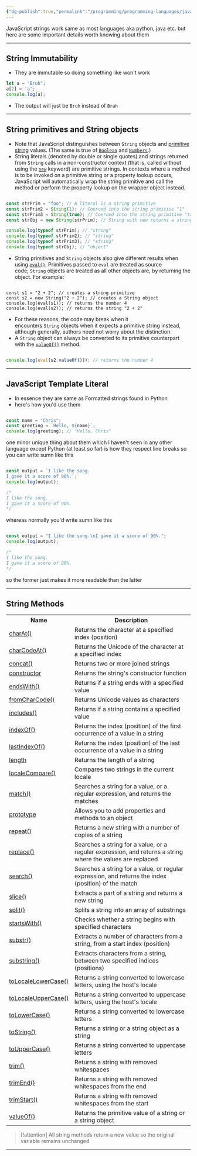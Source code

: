 ```yaml
---
{"dg-publish":true,"permalink":"/programming/programming-languages/javascript/content/java-script-strings/"}
---
```


JavaScript strings work same as most languages aka python, java etc. but here are some important details worth knowing about them

___
## String Immutability

-  They are immutable so doing something like won't work
```Javascript
let a = "Bruh";
a[2] = 'a';
console.log(a);
```

-  The output will just be `Bruh` instead of `Brah` 

___
## String primitives and String objects

 -  Note that JavaScript distinguishes between `String` objects and [primitive string](https://developer.mozilla.org/en-US/docs/Glossary/Primitive) values. (The same is true of [`Boolean`](https://developer.mozilla.org/en-US/docs/Web/JavaScript/Reference/Global_Objects/Boolean) and [`Numbers`](https://developer.mozilla.org/en-US/docs/Web/JavaScript/Reference/Global_Objects/Number).)
 -  String literals (denoted by double or single quotes) and strings returned from `String` calls in a non-constructor context (that is, called without using the [`new`](https://developer.mozilla.org/en-US/docs/Web/JavaScript/Reference/Operators/new) keyword) are primitive strings. In contexts where a method is to be invoked on a primitive string or a property lookup occurs, JavaScript will automatically wrap the string primitive and call the method or perform the property lookup on the wrapper object instead.
 ```Javascript

const strPrim = "foo"; // A literal is a string primitive
const strPrim2 = String(1); // Coerced into the string primitive "1"
const strPrim3 = String(true); // Coerced into the string primitive "true"
const strObj = new String(strPrim); // String with new returns a string wrapper object.

console.log(typeof strPrim); // "string"
console.log(typeof strPrim2); // "string"
console.log(typeof strPrim3); // "string"
console.log(typeof strObj); // "object"

```

-  String primitives and `String` objects also give different results when using [`eval()`](https://developer.mozilla.org/en-US/docs/Web/JavaScript/Reference/Global_Objects/eval). Primitives passed to `eval` are treated as source code; `String` objects are treated as all other objects are, by returning the object. For example:
```Js

const s1 = "2 + 2"; // creates a string primitive
const s2 = new String("2 + 2"); // creates a String object
console.log(eval(s1)); // returns the number 4
console.log(eval(s2)); // returns the string "2 + 2"

```
-  For these reasons, the code may break when it encounters `String` objects when it expects a primitive string instead, although generally, authors need not worry about the distinction.
-  A `String` object can always be converted to its primitive counterpart with the [`valueOf()`](https://developer.mozilla.org/en-US/docs/Web/JavaScript/Reference/Global_Objects/String/valueOf) method.
```Javascript

console.log(eval(s2.valueOf())); // returns the number 4

```

___

## JavaScript Template Literal
-  In essence they are same as Formatted strings found in Python 
- here's how you'd use them
``` JavaScript

const name = "Chris";
const greeting = `Hello, ${name}`;
console.log(greeting); // "Hello, Chris"

```

one minor unique thing about them which I haven't seen in any other language except Python (at least so far) is how they respect line breaks
so you can write sumn like this
```JavaScript

const output = `I like the song.
I gave it a score of 90%.`;
console.log(output);

/*
I like the song.
I gave it a score of 90%.
*/

```

whereas normally you'd write sumn like this

```JavaScript

const output = "I like the song.\nI gave it a score of 90%.";
console.log(output);

/*
I like the song.
I gave it a score of 90%.
*/

```

so the former just makes it more readable than the latter 

___ 

## String Methods

<table class="ws-table-all notranslate">
  <tbody><tr>
    <th>Name</th>
    <th>Description</th>
  </tr>
  <tr>
    <td><a href="jsref_charat.asp">charAt()</a></td>
    <td>Returns the character at a specified index (position)</td>
  </tr>
  <tr>
    <td><a href="jsref_charcodeat.asp">charCodeAt()</a></td>
    <td>Returns the Unicode of the character at a specified index</td>
  </tr>
  <tr>
    <td><a href="jsref_concat_string.asp">concat()</a></td>
    <td>Returns two or more joined strings</td>
  </tr>
  <tr>
    <td><a href="jsref_constructor_string.asp">constructor</a></td>
    <td>Returns the string's constructor function</td>
  </tr>
  <tr>
    <td><a href="jsref_endswith.asp">endsWith()</a></td>
    <td>Returns if a string ends with a specified value</td>
  </tr>
  <tr>
    <td><a href="jsref_fromcharcode.asp">fromCharCode()</a></td>
    <td>Returns Unicode values as characters</td>
  </tr>
    <tr>
    <td><a href="jsref_includes.asp">includes()</a></td>
    <td>Returns if a string contains a specified value</td>
    </tr>
  <tr>
    <td><a href="jsref_indexof.asp">indexOf()</a></td>
    <td>Returns the index (position) of the first occurrence of a value in a string</td>
  </tr>
  <tr>
    <td><a href="jsref_lastindexof.asp">lastIndexOf()</a></td>
    <td>Returns the index (position) of the last occurrence of a value in a string</td>
  </tr>
  <tr>
    <td><a href="jsref_length_string.asp">length</a></td>
    <td>Returns the length of a string</td>
  </tr>
  <tr>
    <td><a href="jsref_localecompare.asp">localeCompare()</a></td>
    <td>Compares two strings in the current locale</td>
  </tr>
  <tr>
    <td><a href="jsref_match.asp">match()</a></td>
    <td>Searches a string for a value, or a regular expression, and returns the matches</td>
  </tr>
  <tr>
    <td><a href="jsref_prototype_string.asp">prototype</a></td>
    <td>Allows you to add properties and methods to an object</td>
  </tr>
    <tr>
    <td><a href="jsref_repeat.asp">repeat()</a></td>
    <td>Returns a new string with a number of copies of a string</td>
    </tr>
  <tr>
    <td><a href="jsref_replace.asp">replace()</a></td>
    <td>Searches a string for a value, or a regular expression, and returns a string where the values are replaced</td>
  </tr>
  <tr>
    <td><a href="jsref_search.asp">search()</a></td>
    <td>Searches a string for a value, or regular expression, and returns the index (position) of the match</td>
  </tr>
  <tr>
    <td><a href="jsref_slice_string.asp">slice()</a></td>
    <td>Extracts a part of a string and returns a new string</td>
  </tr>
    <tr>
    <td><a href="jsref_split.asp">split()</a></td>
    <td>Splits a string into an array of substrings</td>
    </tr>
  <tr>
    <td><a href="jsref_startswith.asp">startsWith()</a></td>
    <td>Checks whether a string begins with specified characters</td>
  </tr>
  <tr>
    <td><a href="jsref_substr.asp">substr()</a></td>
    <td>Extracts a number of characters from a string, from a start index (position)</td>
  </tr>
  <tr>
    <td><a href="jsref_substring.asp">substring()</a></td>
    <td>Extracts characters from a string, between two specified indices (positions)</td>
  </tr>
  <tr>
    <td><a href="jsref_tolocalelowercase.asp">toLocaleLowerCase()</a></td>
    <td>Returns a string converted to lowercase letters, using the host's locale</td>
  </tr>
  <tr>
    <td><a href="jsref_tolocaleuppercase.asp">toLocaleUpperCase()</a></td>
    <td>Returns a string converted to uppercase letters, using the host's locale</td>
  </tr>
  <tr>
    <td><a href="jsref_tolowercase.asp">toLowerCase()</a></td>
    <td>Returns a string converted to lowercase letters</td>
  </tr>
  <tr>
    <td><a href="jsref_tostring_string.asp">toString()</a></td>
    <td>Returns a string or a string object as a string</td>
  </tr>
  <tr>
    <td><a href="jsref_touppercase.asp">toUpperCase()</a></td>
    <td>Returns a string converted to uppercase letters</td>
  </tr>
  <tr>
    <td><a href="jsref_trim_string.asp">trim()</a></td>
    <td>Returns a string with removed whitespaces</td>
  </tr>
  <tr>
    <td><a href="jsref_string_trim_end.asp">trimEnd()</a></td>
    <td>Returns a string with removed whitespaces from the end</td>
  </tr>
  <tr>
    <td><a href="jsref_string_trim_start.asp">trimStart()</a></td>
    <td>Returns a string with removed whitespaces from the start</td>
  </tr>
  <tr>
    <td><a href="jsref_valueof_string.asp">valueOf()</a></td>
    <td>Returns the primitive value of a string or a string object</td>
  </tr>
</tbody></table>

> [!attention]
> All string methods return a new value so the original variable remains unchanged
   

___

